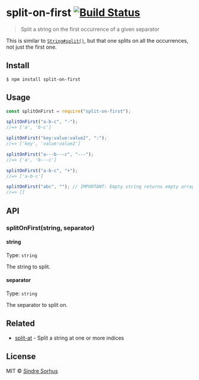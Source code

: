 # split-on-first [![Build Status](https://travis-ci.com/sindresorhus/split-on-first.svg?branch=master)](https://travis-ci.com/sindresorhus/split-on-first)

> Split a string on the first occurrence of a given separator

This is similar to [`String#split()`](https://developer.mozilla.org/en-US/docs/Web/JavaScript/Reference/Global_Objects/String/split), but that one splits on all the occurrences, not just the first one.

## Install

```
$ npm install split-on-first
```

## Usage

```js
const splitOnFirst = require("split-on-first");

splitOnFirst("a-b-c", "-");
//=> ['a', 'b-c']

splitOnFirst("key:value:value2", ":");
//=> ['key', 'value:value2']

splitOnFirst("a---b---c", "---");
//=> ['a', 'b---c']

splitOnFirst("a-b-c", "+");
//=> ['a-b-c']

splitOnFirst("abc", ""); // IMPORTANT: Empty string returns empty array
//=> []
```

## API

### splitOnFirst(string, separator)

#### string

Type: `string`

The string to split.

#### separator

Type: `string`

The separator to split on.

## Related

-   [split-at](https://github.com/sindresorhus/split-at) - Split a string at one or more indices

## License

MIT © [Sindre Sorhus](https://sindresorhus.com)
